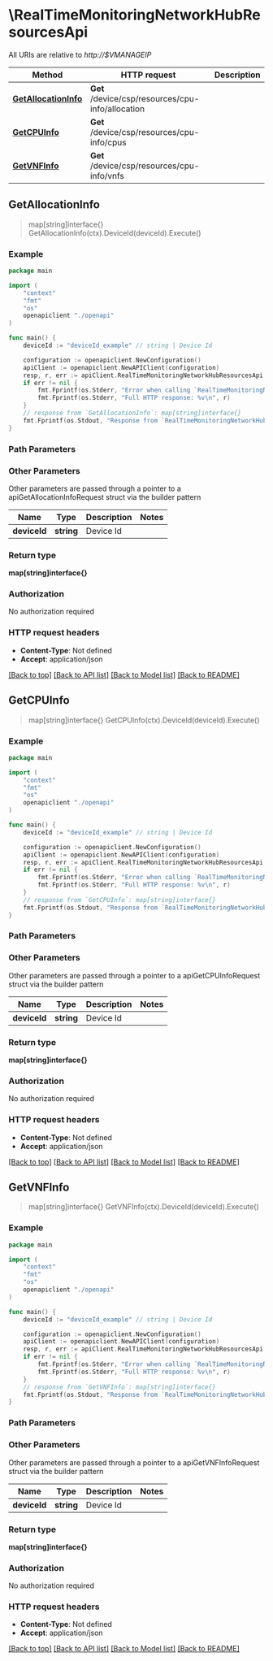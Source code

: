# \RealTimeMonitoringNetworkHubResourcesApi

All URIs are relative to *http://$VMANAGEIP*

Method | HTTP request | Description
------------- | ------------- | -------------
[**GetAllocationInfo**](RealTimeMonitoringNetworkHubResourcesApi.md#GetAllocationInfo) | **Get** /device/csp/resources/cpu-info/allocation | 
[**GetCPUInfo**](RealTimeMonitoringNetworkHubResourcesApi.md#GetCPUInfo) | **Get** /device/csp/resources/cpu-info/cpus | 
[**GetVNFInfo**](RealTimeMonitoringNetworkHubResourcesApi.md#GetVNFInfo) | **Get** /device/csp/resources/cpu-info/vnfs | 



## GetAllocationInfo

> map[string]interface{} GetAllocationInfo(ctx).DeviceId(deviceId).Execute()





### Example

```go
package main

import (
    "context"
    "fmt"
    "os"
    openapiclient "./openapi"
)

func main() {
    deviceId := "deviceId_example" // string | Device Id

    configuration := openapiclient.NewConfiguration()
    apiClient := openapiclient.NewAPIClient(configuration)
    resp, r, err := apiClient.RealTimeMonitoringNetworkHubResourcesApi.GetAllocationInfo(context.Background()).DeviceId(deviceId).Execute()
    if err != nil {
        fmt.Fprintf(os.Stderr, "Error when calling `RealTimeMonitoringNetworkHubResourcesApi.GetAllocationInfo``: %v\n", err)
        fmt.Fprintf(os.Stderr, "Full HTTP response: %v\n", r)
    }
    // response from `GetAllocationInfo`: map[string]interface{}
    fmt.Fprintf(os.Stdout, "Response from `RealTimeMonitoringNetworkHubResourcesApi.GetAllocationInfo`: %v\n", resp)
}
```

### Path Parameters



### Other Parameters

Other parameters are passed through a pointer to a apiGetAllocationInfoRequest struct via the builder pattern


Name | Type | Description  | Notes
------------- | ------------- | ------------- | -------------
 **deviceId** | **string** | Device Id | 

### Return type

**map[string]interface{}**

### Authorization

No authorization required

### HTTP request headers

- **Content-Type**: Not defined
- **Accept**: application/json

[[Back to top]](#) [[Back to API list]](../README.md#documentation-for-api-endpoints)
[[Back to Model list]](../README.md#documentation-for-models)
[[Back to README]](../README.md)


## GetCPUInfo

> map[string]interface{} GetCPUInfo(ctx).DeviceId(deviceId).Execute()





### Example

```go
package main

import (
    "context"
    "fmt"
    "os"
    openapiclient "./openapi"
)

func main() {
    deviceId := "deviceId_example" // string | Device Id

    configuration := openapiclient.NewConfiguration()
    apiClient := openapiclient.NewAPIClient(configuration)
    resp, r, err := apiClient.RealTimeMonitoringNetworkHubResourcesApi.GetCPUInfo(context.Background()).DeviceId(deviceId).Execute()
    if err != nil {
        fmt.Fprintf(os.Stderr, "Error when calling `RealTimeMonitoringNetworkHubResourcesApi.GetCPUInfo``: %v\n", err)
        fmt.Fprintf(os.Stderr, "Full HTTP response: %v\n", r)
    }
    // response from `GetCPUInfo`: map[string]interface{}
    fmt.Fprintf(os.Stdout, "Response from `RealTimeMonitoringNetworkHubResourcesApi.GetCPUInfo`: %v\n", resp)
}
```

### Path Parameters



### Other Parameters

Other parameters are passed through a pointer to a apiGetCPUInfoRequest struct via the builder pattern


Name | Type | Description  | Notes
------------- | ------------- | ------------- | -------------
 **deviceId** | **string** | Device Id | 

### Return type

**map[string]interface{}**

### Authorization

No authorization required

### HTTP request headers

- **Content-Type**: Not defined
- **Accept**: application/json

[[Back to top]](#) [[Back to API list]](../README.md#documentation-for-api-endpoints)
[[Back to Model list]](../README.md#documentation-for-models)
[[Back to README]](../README.md)


## GetVNFInfo

> map[string]interface{} GetVNFInfo(ctx).DeviceId(deviceId).Execute()





### Example

```go
package main

import (
    "context"
    "fmt"
    "os"
    openapiclient "./openapi"
)

func main() {
    deviceId := "deviceId_example" // string | Device Id

    configuration := openapiclient.NewConfiguration()
    apiClient := openapiclient.NewAPIClient(configuration)
    resp, r, err := apiClient.RealTimeMonitoringNetworkHubResourcesApi.GetVNFInfo(context.Background()).DeviceId(deviceId).Execute()
    if err != nil {
        fmt.Fprintf(os.Stderr, "Error when calling `RealTimeMonitoringNetworkHubResourcesApi.GetVNFInfo``: %v\n", err)
        fmt.Fprintf(os.Stderr, "Full HTTP response: %v\n", r)
    }
    // response from `GetVNFInfo`: map[string]interface{}
    fmt.Fprintf(os.Stdout, "Response from `RealTimeMonitoringNetworkHubResourcesApi.GetVNFInfo`: %v\n", resp)
}
```

### Path Parameters



### Other Parameters

Other parameters are passed through a pointer to a apiGetVNFInfoRequest struct via the builder pattern


Name | Type | Description  | Notes
------------- | ------------- | ------------- | -------------
 **deviceId** | **string** | Device Id | 

### Return type

**map[string]interface{}**

### Authorization

No authorization required

### HTTP request headers

- **Content-Type**: Not defined
- **Accept**: application/json

[[Back to top]](#) [[Back to API list]](../README.md#documentation-for-api-endpoints)
[[Back to Model list]](../README.md#documentation-for-models)
[[Back to README]](../README.md)

